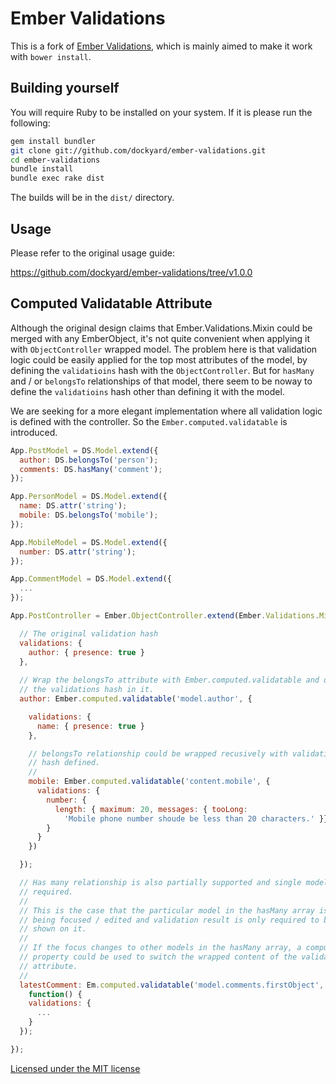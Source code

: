 # Ember Validations #

This is a fork of [Ember Validations](https://github.com/dockyard/ember-validations),
which is mainly aimed to make it work with `bower install`.

## Building yourself ##

You will require Ruby to be installed on your system. If it is please
run the following:

```bash
gem install bundler
git clone git://github.com/dockyard/ember-validations.git
cd ember-validations
bundle install
bundle exec rake dist
```

The builds will be in the `dist/` directory.

## Usage ##

Please refer to the original usage guide:

https://github.com/dockyard/ember-validations/tree/v1.0.0

## Computed Validatable Attribute ##

Although the original design claims that Ember.Validations.Mixin could be
merged with any EmberObject, it's not quite convenient when applying it
with `ObjectController` wrapped model. The problem here is that validation
logic could be easily applied for the top most attributes of the model, by
defining the `validatioins` hash with the `ObjectController`. But for `hasMany`
and / or `belongsTo` relationships of that model, there seem to be noway to
define the `validatioins` hash other than defining it with the model.

We are seeking for a more elegant implementation where all validation logic is
defined with the controller. So the `Ember.computed.validatable` is introduced.

```js
App.PostModel = DS.Model.extend({
  author: DS.belongsTo('person');
  comments: DS.hasMany('comment');
});

App.PersonModel = DS.Model.extend({
  name: DS.attr('string');
  mobile: DS.belongsTo('mobile');
});

App.MobileModel = DS.Model.extend({
  number: DS.attr('string');
});

App.CommentModel = DS.Model.extend({
  ...
});

App.PostController = Ember.ObjectController.extend(Ember.Validations.Mixin, {

  // The original validation hash
  validations: {
    author: { presence: true }
  },
  
  // Wrap the belongsTo attribute with Ember.computed.validatable and define
  // the validations hash in it.
  author: Ember.computed.validatable('model.author', {

    validations: {
      name: { presence: true }
    },

    // belongsTo relationship could be wrapped recusively with validations
    // hash defined. 
    //
    mobile: Ember.computed.validatable('content.mobile', {
      validations: {
        number: {
          length: { maximum: 20, messages: { tooLong: 
            'Mobile phone number shoude be less than 20 characters.' }},
        }
      }
    })

  }); 

  // Has many relationship is also partially supported and single model is
  // required.
  //
  // This is the case that the particular model in the hasMany array is
  // being focused / edited and validation result is only required to be
  // shown on it.
  // 
  // If the focus changes to other models in the hasMany array, a computed
  // property could be used to switch the wrapped content of the validatable
  // attribute.
  //
  latestComment: Em.computed.validatable('model.comments.firstObject',
    function() {
    validations: {
      ...
    } 
  });

});
```

[Licensed under the MIT license](http://www.opensource.org/licenses/mit-license.php)
